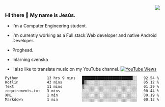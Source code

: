 <img align='right' src="https://github-readme-stats.vercel.app/api/top-langs/?username=JesusJimenezG&layout=compact&theme=dracula">

### Hi there 👋 My name is Jesús.
- I'm a Computer Engineering student.
- I'm currently working as a Full stack Web developer and native Android Developer.

- Proghead.
- Inlärning svenska
- I also like to translate music on my YouTube channel. [![YouTube Views](https://img.shields.io/youtube/channel/views/UCWnlcC4_sV9Imcy9ysQpxHA?style=social)](https://www.youtube.com/channel/UCWnlcC4_sV9Imcy9ysQpxHA)

<!--START_SECTION:waka-->

```text
Python             13 hrs 9 mins   ███████████████████████░░   92.54 %
Kotlin             43 mins         █▒░░░░░░░░░░░░░░░░░░░░░░░   05.12 %
Text               11 mins         ▒░░░░░░░░░░░░░░░░░░░░░░░░   01.39 %
requirements.txt   3 mins          ░░░░░░░░░░░░░░░░░░░░░░░░░   00.44 %
XML                1 min           ░░░░░░░░░░░░░░░░░░░░░░░░░   00.19 %
Markdown           1 min           ░░░░░░░░░░░░░░░░░░░░░░░░░   00.13 %
```

<!--END_SECTION:waka-->

<!--
**JesusJimenezG/JesusJimenezG** is a ✨ _special_ ✨ repository because its `README.md` (this file) appears on your GitHub profile.

Here are some ideas to get you started:

- 🔭 I’m currently working on ...
- 🌱 I’m currently learning ...
- 👯 I’m looking to collaborate on ...
- 🤔 I’m looking for help with ...
- 💬 Ask me about ...
- 📫 How to reach me: ...
- 😄 Pronouns: ...
- ⚡ Fun fact: ...
-->
